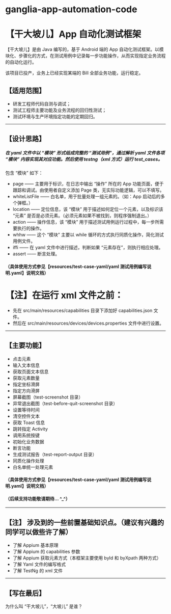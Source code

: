 # ganglia-app-automation-code

# 【干大坡儿】App 自动化测试框架

【干大坡儿】是由 Java 编写的，基于 Android 端的 App 自动化测试框架。以模块化、步骤化的方式，在测试用例中记录每一步功能操作，从而实现指定业务流程的自动化运行。

该项目已投产，业务上已经实现某端的 Bill 全部业务功能，运行稳定。

## 【适用范围】

- 研发工程师代码自测与调试；
- 测试工程师主要功能及业务流程的回归性测试；
- 测试环境与生产环境指定功能的定期回归。

---

## 【设计思路】

##### 在 yaml 文件中以 “模块” 形式组成完整的 “测试用例”，通过解析 yaml 文件各项 “模块” 内容实现其对应功能。然后使用 testng（xml 方式）运行 test_cases。

包含 “模块” 如下：

- page —— 主要用于标识，在日志中输出 “操作” 所在的 App 功能页面，便于跟踪和调试。由使用者自定义添加 Page 类，无实际功能逻辑，可以不填写。
- whiteListFile —— 白名单，用于批量处理一组元素的。（如：App 启动后的多个弹框。）
- location —— 定位信息，该 “模块” 用于描述如何定位一个元素，以及标识该 “元素” 是否是必须元素。（必须元素如果不被找到，则程序强制退出。）
- action —— 操作信息，该 “模块” 用于描述测试用例运行过程中，每一步所需要执行的操作。
- whhw —— 这个 “模块” 主要以 while 循环的方式执行同质化操作，简化测试用例文件。
- iffi —— 在 yaml 文件中进行描述，判断如果 “元素存在”，则执行相应处理。
- assert —— 断言处理。

#### （具体使用方式参见【resources/test-case-yaml/yaml 测试用例编写说明.yaml】说明文档）

# 【注】在运行 xml 文件之前：

- 先在 src/main/resources/capabilities 目录下添加好 capabilities.json 文件。
- 然后在 src/main/resources/devices/devices.properties 文件中进行设置。

---

## 【主要功能】

- 点击元素
- 输入文本信息
- 获取页面文本信息
- 获取元素数量
- 指定坐标滑屏
- 指定方向滑屏
- 屏幕截图（test-screenshot 目录）
- 异常退出截图（test-before-quit-screenshot 目录）
- 设置等待时间
- 清空控件文本
- 获取 Toast 信息
- 跳转指定 Activity
- 调用系统按键
- 初始化业务数据
- 断言功能
- 生成测试报告（test-report-output 目录）
- 同质化操作处理
- 白名单统一处理元素

#### （具体使用方式参见【resources/test-case-yaml/yaml 测试用例编写说明.yaml】说明文档）

#### （后续支持功能敬请期待… ^_^）

---

## 【注】 涉及到的一些前置基础知识点。（建议有兴趣的同学可以做些许了解）

- 了解 Appium 基本原理
- 了解 Appium 的 capabilities 参数
- 了解 Appium 获取元素方式（本框架主要使用 byId 和 byXpath 两种方式）
- 了解 Yaml 文件的编写格式
- 了解 TestNg 的 xml 文件

---

## 【写在最后】

为什么叫 “干大坡儿”，“大坡儿” 是谁？